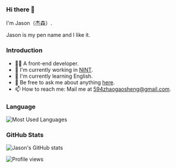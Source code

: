 ### Hi there 👋 

I'm Jason（杰森）.

Jason is my pen name and I like it.

### Introduction

- 👨‍💻 A front-end developer.
- 🔭 I'm currently working in [NINT](https://nint.com).
- 🌱 I'm currently learning English.
- 💬 Be free to ask me about anything [here](https://github.com/zgsgs/zgsgs/issues).
- 📫 How to reach me: Mail me at [594zhaogaosheng@gmail.com](mailto:594zhaogaosheng@gmail.com).

### Language

![Most Used Languages](https://github-readme-stats.vercel.app/api/top-langs/?username=Jason&layout=compact&bg_color=ffffff)

### GitHub Stats

![Jason's GitHub stats](https://github-readme-stats.vercel.app/api?username=Jason&show_icons=true&icon_color=0366d6&text_color=24292e&bg_color=ffffff)

![Profile views](https://komarev.com/ghpvc/?username=Jason&color=red)
